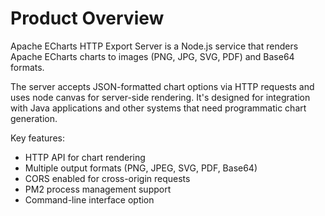 # Product Overview

Apache ECharts HTTP Export Server is a Node.js service that renders Apache ECharts charts to images (PNG, JPG, SVG, PDF) and Base64 formats. 

The server accepts JSON-formatted chart options via HTTP requests and uses node canvas for server-side rendering. It's designed for integration with Java applications and other systems that need programmatic chart generation.

Key features:
- HTTP API for chart rendering
- Multiple output formats (PNG, JPEG, SVG, PDF, Base64)
- CORS enabled for cross-origin requests
- PM2 process management support
- Command-line interface option